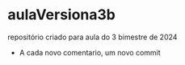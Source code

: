 # aulaVersiona3b
repositório criado para aula do 3 bimestre de 2024
- A cada novo comentario, um novo commit
